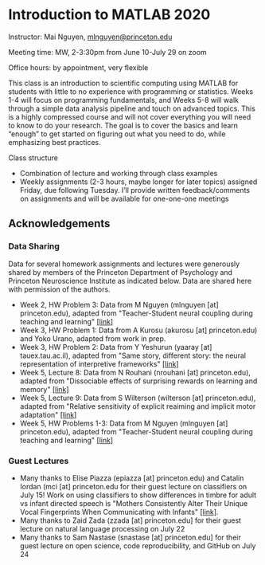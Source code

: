 # Introduction to MATLAB 2020

Instructor: Mai Nguyen, mlnguyen@princeton.edu 

Meeting time: MW, 2-3:30pm from June 10-July 29 on zoom

Office hours: by appointment, very flexible

This class is an introduction to scientific computing using MATLAB for students with little to no experience with programming or statistics. Weeks 1-4 will focus on programming fundamentals, and Weeks 5-8 will walk through a simple data analysis pipeline and touch on advanced topics. This is a highly compressed course and will not cover everything you will need to know to do your research. The goal is to cover the basics and learn “enough” to get started on figuring out what you need to do, while emphasizing best practices.

Class structure
*	Combination of lecture and working through class examples
*	Weekly assignments (2-3 hours, maybe longer for later topics) assigned Friday, due following Tuesday. I’ll provide written feedback/comments on assignments and will be available for one-one-one meetings


## Acknowledgements

### Data Sharing
Data for several homework assignments and lectures were generously shared by members of the Princeton Department of Psychology and Princeton Neuroscience Institute as indicated below. Data are shared here with permission of the authors.
* Week 2, HW Problem 3: Data from M Nguyen (mlnguyen [at] princeton.edu), adapted from "Teacher-Student neural coupling during teaching and learning" [[link]](https://www.biorxiv.org/content/10.1101/2020.05.07.082958v1)
* Week 3, HW Problem 1: Data from A Kurosu (akurosu [at] princeton.edu) and Yoko Urano, adapted from work in prep.
* Week 3, HW Problem 2: Data from Y Yeshurun (yaaray [at] tauex.tau.ac.il), adapted from "Same story, different story: the neural representation of interpretive frameworks" [[link]](https://journals.sagepub.com/doi/10.1177/0956797616682029)
* Week 5, Lecture 8: Data from N Rouhani (nrouhani [at] princeton.edu), adapted from "Dissociable effects of surprising rewards on learning and memory" [[link]](https://pubmed.ncbi.nlm.nih.gov/29553767/)
* Week 5, Lecture 9: Data from S Wilterson (wilterson [at] princeton.edu), adapted from "Relative sensitivity of explicit reaiming and implicit motor adaptation" [[link]](https://journals.physiology.org/doi/full/10.1152/jn.00283.2018)
* Week 5, HW Problems 1-3: Data from M Nguyen (mlnguyen [at] princeton.edu), adapted from "Teacher-Student neural coupling during teaching and learning" [[link]](https://www.biorxiv.org/content/10.1101/2020.05.07.082958v1)

### Guest Lectures
* Many thanks to Elise Piazza (epiazza [at] princeton.edu) and Catalin Iordan (mci [at] princeton.edu for their guest lecture on classifiers on July 15! Work on using classifiers to show differences in timbre for adult vs infant directed speech is "Mothers Consistently Alter Their Unique Vocal
Fingerprints When Communicating with Infants" [[link]](http://www.elisepiazza.com/papers/Piazza%20et%20al%20(2017).pdf). 
* Many thanks to Zaid Zada (zzada [at] princeton.edu] for their guest lecture on natural language processing on July 22
* Many thanks to Sam Nastase (snastase [at] princeton.edu] for their guest lecture on open science, code reproducibility, and GitHub on July 24
